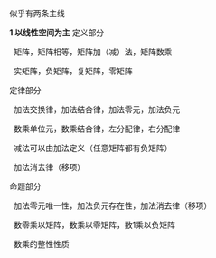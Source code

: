 似乎有两条主线

**1 以线性空间为主**
定义部分

$\enspace$矩阵，矩阵相等，矩阵加（减）法，矩阵数乘

$\enspace$实矩阵，负矩阵，复矩阵，零矩阵

定律部分

$\enspace$加法交换律，加法结合律，加法零元，加法负元

$\enspace$数乘单位元，数乘结合律，左分配律，右分配律

$\enspace$减法可以由加法定义（任意矩阵都有负矩阵）

$\enspace$加法消去律（移项）

命题部分

$\enspace$加法零元唯一性，加法负元存在性，加法消去律（移项）

$\enspace$数零乘以矩阵，数乘以零矩阵，数1乘以负矩阵

$\enspace$数乘的整性性质